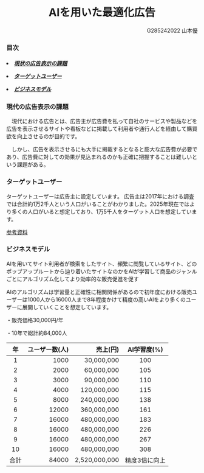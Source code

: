 
<div style="text-align: center;">
    <h1>
    AIを用いた最適化広告
    </h1>
</div>
<div style="text-align: right;">
    G285242022 山本優 
</div>
<h3>
目次
</h3>
<h5>
    <p>
        <li>
            <a href="#kadai">現状の広告表示の課題 </a>
        </li>
    </p>
    <p>
        <li>
            <a href="#target">ターゲットユーザー </a>
        </li>
    </p>    
    <p>
        <li>
            <a href="#business">ビジネスモデル </a>
        </li>
    </p> 
</h5>

<h3>
<p name="kadai">現代の広告表示の課題 </p>
</h3>
<p>
　現代における広告とは、広告主が広告費を払って自社のサービスや製品などを広告を表示させるサイトや看板などに掲載して利用者や通行人どを経由して購買欲を向上させるのが目的です。
</p>
<p>
　しかし、広告を表示させるにも大手に掲載するとなると膨大な広告費が必要であり、広告費に対しての効果が見込まれるのかも正確に把握することは難しいという課題がある。
</p>
<h3>
<p name="target">ターゲットユーザー </p>
</h3>
<p>
ターゲットユーザーは広告主に設定しています。
広告主は2017年における調査では合計約1万2千人という人口がいることがわかりました。2025年現在ではより多くの人口がいると想定しており、1万5千人をターゲット人口を想定しています。
</p>
<a href="https://www.exchangewire.jp/2018/11/20/population-digitalmarketer/">参考資料
</a>

<h3>
<p name="business">ビジネスモデル </p>
</h3>

<p>
AIを用いてサイト利用者が検索をしたサイト、頻繁に閲覧しているサイト、どのポップアップルートから辿り着いたサイトなのかをAIが学習して商品のジャンルごとにアルゴリズム化してより効率的な販売促進を促す
</p>

<p>
AIのアルゴリズムは学習量と正確性に相関関係があるので初年度における販売ユーザーは1000人から16000人まで8年程度かけて精度の高いAIをより多くのユーザーに展開していくことを想定しています。
</p>
<p>
・販売価格30,000円/年
</p>
<p>
・10年で総計約84,000人
</p>

|年| ユーザー数(人) | 売上(円) | AI学習度(%) |
|:-:|-----------:|------------:|:------------:|
|1| 1000       | 30,000,000 |     100    |
|2| 2000     | 60,000,000 |    105    |
|3| 3000       | 90,000,000 |     110     |
|4| 4000       | 120,000,000 |      115      |
|5| 8000       | 240,000,000 |    138    |
|6| 12000   | 360,000,000 |    161   |
|7|16000|480,000,000|183|
|8|16000|480,000,000|226|
|9|16000|480,000,000|267|
|10|16000|480,000,000|308|
|合計|84000|2,520,000,000|精度3倍に向上|


